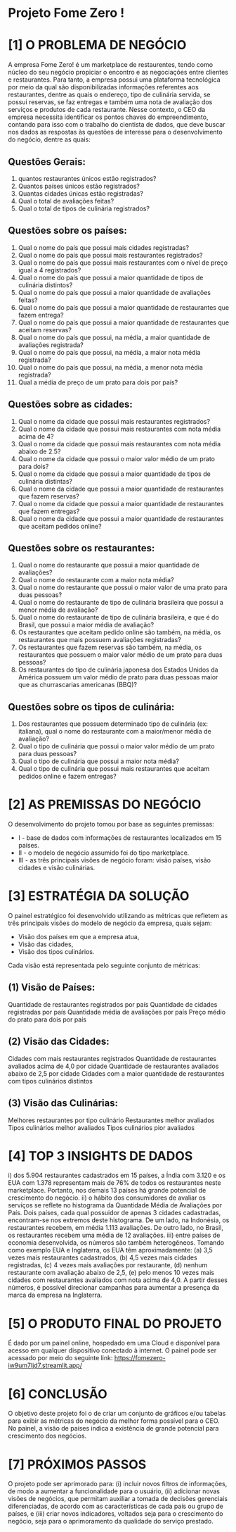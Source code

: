 # Projeto Fome Zero !

# [1] O PROBLEMA DE NEGÓCIO
A empresa Fome Zero! é um marketplace de restaurentes, tendo como núcleo do seu negócio propiciar o encontro e as negociações entre clientes e restaurantes. Para tanto, a empresa possui uma plataforma tecnológica por meio da qual são disponibilizadas informações referentes aos restaurantes, dentre as quais o endereço, tipo de culinária servida, se possui reservas, se faz entregas e também uma nota de avaliação dos serviços e produtos de cada restaurante.
Nesse contexto, o CEO da empresa necessita identificar os pontos chaves do empreendimento, contando para isso com o trabalho do cientista de dados, que deve buscar nos dados as respostas às questões de interesse para o desenvolvimento do negócio, dentre as quais:
## Questões Gerais:
1) quantos restaurantes únicos estão registrados?
2) Quantos países únicos estão registrados?
3) Quantas cidades únicas estão registradas?
4) Qual o total de avaliações feitas?
5) Qual o total de tipos de culinária registrados?

## Questões sobre os países:
1) Qual o nome do país que possui mais cidades registradas?
2) Qual o nome do país que possui mais restaurantes registrados?
3) Qual o nome do país que possui mais restaurantes com o nível de preço igual a 4 registrados?
4) Qual o nome do país que possui a maior quantidade de tipos de culinária distintos?
5) Qual o nome do país que possui a maior quantidade de avaliações feitas?
6) Qual o nome do país que possui a maior quantidade de restaurantes que fazem entrega?
7) Qual o nome do país que possui a maior quantidade de restaurantes que aceitam reservas?
8) Qual o nome do país que possui, na média, a maior quantidade de avaliações registrada?
9) Qual o nome do país que possui, na média, a maior nota média registrada?
10) Qual o nome do país que possui, na média, a menor nota média registrada?
11) Qual a média de preço de um prato para dois por país?

## Questões sobre as cidades:
1) Qual o nome da cidade que possui mais restaurantes registrados?
2) Qual o nome da cidade que possui mais restaurantes com nota média acima de 4?
3) Qual o nome da cidade que possui mais restaurantes com nota média abaixo de 2.5?
4) Qual o nome da cidade que possui o maior valor médio de um prato para dois?
5) Qual o nome da cidade que possui a maior quantidade de tipos de culinária distintas?
6) Qual o nome da cidade que possui a maior quantidade de restaurantes que fazem reservas?
7) Qual o nome da cidade que possui a maior quantidade de restaurantes que fazem entregas?
8) Qual o nome da cidade que possui a maior quantidade de restaurantes que aceitam pedidos online?

## Questões sobre os restaurantes:
1) Qual o nome do restaurante que possui a maior quantidade de avaliações?
2) Qual o nome do restaurante com a maior nota média?
3) Qual o nome do restaurante que possui o maior valor de uma prato para duas pessoas?
4) Qual o nome do restaurante de tipo de culinária brasileira que possui a menor média de avaliação?
5) Qual o nome do restaurante de tipo de culinária brasileira, e que é do Brasil, que possui a maior média de avaliação?
6) Os restaurantes que aceitam pedido online são também, na média, os restaurantes que mais possuem avaliações registradas?
7) Os restaurantes que fazem reservas são também, na média, os restaurantes que possuem o maior valor médio de um prato para duas pessoas?
8) Os restaurantes do tipo de culinária japonesa dos Estados Unidos da América possuem um valor médio de prato para duas pessoas maior que as churrascarias americanas (BBQ)?

## Questões sobre os tipos de culinária:
1) Dos restaurantes que possuem determinado tipo de culinária (ex: italiana), qual o nome do restaurante com a maior/menor média de avaliação?
2) Qual o tipo de culinária que possui o maior valor médio de um prato para duas pessoas?
3) Qual o tipo de culinária que possui a maior nota média?
4) Qual o tipo de culinária que possui mais restaurantes que aceitam pedidos online e fazem entregas?

# [2] AS PREMISSAS DO NEGÓCIO
O desenvolvimento do projeto tomou por base as seguintes premissas:
- I - base de dados com informações de restaurantes localizados em 15 países.
- II - o modelo de negócio assumido foi do tipo marketplace.
- III - as três principais visões de negócio foram: visão países, visão cidades e visão culinárias.

# [3] ESTRATÉGIA DA SOLUÇÃO
O painel estratégico foi desenvolvido utilizando as métricas que refletem as três principais visões do modelo de negócio da empresa, quais sejam: 
- Visão dos países em que a empresa atua,
- Visão das cidades,
- Visão dos tipos culinários.

Cada visão está representada pelo seguinte conjunto de métricas:
## (1) Visão de Países:
Quantidade de restaurantes registrados por país
Quantidade de cidades registradas por país
Quantidade média de avaliações por país
Preço médio do prato para dois por país

## (2) Visão das Cidades:
Cidades com mais restaurantes registrados
Quantidade de restaurantes avaliados acima de 4,0 por cidade
Quantidade de restaurantes avaliados abaixo de 2,5 por cidade
Cidades com a maior quantidade de restaurantes com tipos culinários distintos

## (3) Visão das Culinárias:
Melhores restaurantes por tipo culinário
Restaurantes melhor avaliados
Tipos culinários melhor avaliados
Tipos culinários pior avaliados

# [4] TOP 3 INSIGHTS DE DADOS
i) dos 5.904 restaurantes cadastrados em 15 países, a Índia com 3.120 e os EUA com 1.378 representam mais de 76% de todos os restaurantes neste marketplace. Portanto, nos demais 13 países há grande potencial de crescimento do negócio.
ii) o hábito dos consumidores de avaliar os serviços se reflete no histograma da Quantidade Média de Avaliações por País. Dois países, cada qual possuidor de apenas 3 cidades cadastradas, encontram-se nos extremos deste histograma. De um lado, na Indonésia, os restaurantes recebem, em média 1.113 avaliações. De outro lado, no Brasil, os restaurantes recebem uma média de 12 avaliações.
iii) entre países de economia desenvolvida, os números são também heterogêneos. Tomando como exemplo EUA e Inglaterra, os EUA têm aproximadamente: (a) 3,5 vezes mais restaurantes cadastrados, (b) 4,5 vezes mais cidades registradas, (c) 4 vezes mais avaliações por restaurante, (d) nenhum restaurante com avaliação abaixo de 2,5, (e) pelo menos 10 vezes mais cidades com restaurantes avaliados com nota acima de 4,0. A partir desses números, é possível direcionar campanhas para aumentar a presença da marca da empresa na Inglaterra.

# [5] O PRODUTO FINAL DO PROJETO
É dado por um painel online, hospedado em uma Cloud e disponível para acesso em qualquer dispositivo conectado à internet.
O painel pode ser acessado por meio do seguinte link: 
https://fomezero-iw9um7ljd7.streamlit.app/

# [6] CONCLUSÃO
O objetivo deste projeto foi o de criar um conjunto de gráficos e/ou tabelas para exibir as métricas do negócio da melhor forma possível para o CEO.
No painel, a visão de países indica a existência de grande potencial para crescimento dos negócios.

# [7] PRÓXIMOS PASSOS
O projeto pode ser aprimorado para: (i) incluir novos filtros de informações, de modo a aumentar a funcionalidade para o usuário, (ii) adicionar novas visões de negócios, que permitam auxiliar a tomada de decisões gerenciais diferenciadas, de acordo com as características de cada país ou grupo de países, e (iii) criar novos indicadores, voltados seja para o crescimento do negócio, seja para o aprimoramento da qualidade do serviço prestado.
